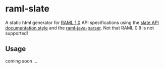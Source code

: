 # raml-slate
A static html generator for [RAML 1.0](http://www.raml.org/) API specifications
using the [slate API documentation style](https://github.com/lord/slate) and the [raml-java-parser](https://github.com/raml-org/raml-java-parser). Not that RAML 0.8 is not supported!

## Usage
coming soon ...
